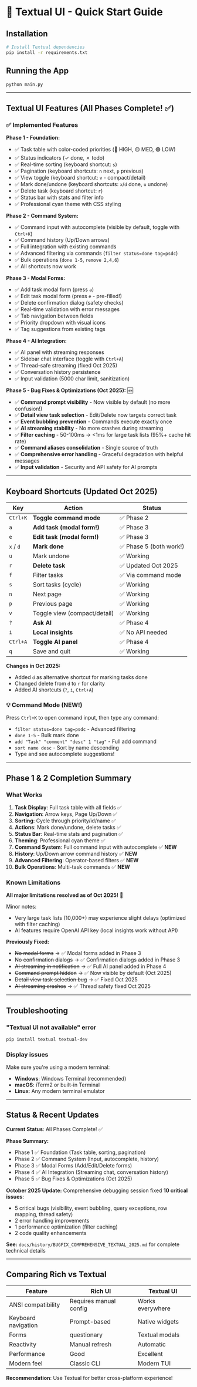 # 🚀 Textual UI - Quick Start Guide

## Installation

```bash
# Install Textual dependencies
pip install -r requirements.txt
```

## Running the App

```bash
python main.py
```

---

## Textual UI Features (All Phases Complete! ✅)

### ✅ Implemented Features

**Phase 1 - Foundation:**
- ✅ Task table with color-coded priorities (🔴 HIGH, 🟡 MED, 🟢 LOW)
- ✅ Status indicators (✓ done, ✗ todo)
- ✅ Real-time sorting (keyboard shortcut: `s`)
- ✅ Pagination (keyboard shortcuts: `n` next, `p` previous)
- ✅ View toggle (keyboard shortcut: `v` - compact/detail)
- ✅ Mark done/undone (keyboard shortcuts: `x`/`d` done, `u` undone)
- ✅ Delete task (keyboard shortcut: `r`)
- ✅ Status bar with stats and filter info
- ✅ Professional cyan theme with CSS styling

**Phase 2 - Command System:**
- ✅ Command input with autocomplete (visible by default, toggle with `Ctrl+K`)
- ✅ Command history (Up/Down arrows)
- ✅ Full integration with existing commands
- ✅ Advanced filtering via commands (`filter status=done tag=psdc`)
- ✅ Bulk operations (`done 1-5`, `remove 2,4,6`)
- ✅ All shortcuts now work

**Phase 3 - Modal Forms:**
- ✅ Add task modal form (press `a`)
- ✅ Edit task modal form (press `e` - pre-filled!)
- ✅ Delete confirmation dialog (safety checks)
- ✅ Real-time validation with error messages
- ✅ Tab navigation between fields
- ✅ Priority dropdown with visual icons
- ✅ Tag suggestions from existing tags

**Phase 4 - AI Integration:**
- ✅ AI panel with streaming responses
- ✅ Sidebar chat interface (toggle with `Ctrl+A`)
- ✅ Thread-safe streaming (fixed Oct 2025)
- ✅ Conversation history persistence
- ✅ Input validation (5000 char limit, sanitization)

**Phase 5 - Bug Fixes & Optimizations (Oct 2025):** 🆕
- ✅ **Command prompt visibility** - Now visible by default (no more confusion!)
- ✅ **Detail view task selection** - Edit/Delete now targets correct task
- ✅ **Event bubbling prevention** - Commands execute exactly once
- ✅ **AI streaming stability** - No more crashes during streaming
- ✅ **Filter caching** - 50-100ms → <1ms for large task lists (95%+ cache hit rate)
- ✅ **Command aliases consolidation** - Single source of truth
- ✅ **Comprehensive error handling** - Graceful degradation with helpful messages
- ✅ **Input validation** - Security and API safety for AI prompts

---

## Keyboard Shortcuts (Updated Oct 2025)

| Key | Action | Status |
|-----|--------|--------|
| `Ctrl+K` | **Toggle command mode** | ✅ Phase 2 |
| `a` | **Add task (modal form!)** | ✅ Phase 3 |
| `e` | **Edit task (modal form!)** | ✅ Phase 3 |
| `x` / `d` | **Mark done** | ✅ Phase 5 (both work!) |
| `u` | Mark undone | ✅ Working |
| `r` | **Delete task** | ✅ Updated Oct 2025 |
| `f` | Filter tasks | ✅ Via command mode |
| `s` | Sort tasks (cycle) | ✅ Working |
| `n` | Next page | ✅ Working |
| `p` | Previous page | ✅ Working |
| `v` | Toggle view (compact/detail) | ✅ Working |
| `?` | **Ask AI** | ✅ Phase 4 |
| `i` | **Local insights** | ✅ No API needed |
| `Ctrl+A` | **Toggle AI panel** | ✅ Phase 4 |
| `q` | Save and quit | ✅ Working |

**Changes in Oct 2025:**
- Added `d` as alternative shortcut for marking tasks done
- Changed delete from `d` to `r` for clarity
- Added AI shortcuts (`?`, `i`, `Ctrl+A`)

### 💡 Command Mode (NEW!)
Press `Ctrl+K` to open command input, then type any command:
- `filter status=done tag=psdc` - Advanced filtering
- `done 1-5` - Bulk mark done
- `add "Task" "comment" "desc" 1 "tag"` - Full add command
- `sort name desc` - Sort by name descending
- Type and see autocomplete suggestions!

---

## Phase 1 & 2 Completion Summary

### What Works
1. **Task Display**: Full task table with all fields ✅
2. **Navigation**: Arrow keys, Page Up/Down ✅
3. **Sorting**: Cycle through priority/id/name ✅
4. **Actions**: Mark done/undone, delete tasks ✅
5. **Status Bar**: Real-time stats and pagination ✅
6. **Theming**: Professional cyan theme ✅
7. **Command System**: Full command input with autocomplete ✅ **NEW**
8. **History**: Up/Down arrow command history ✅ **NEW**
9. **Advanced Filtering**: Operator-based filters ✅ **NEW**
10. **Bulk Operations**: Multi-task commands ✅ **NEW**

### Known Limitations

**All major limitations resolved as of Oct 2025!** 🎉

Minor notes:
- Very large task lists (10,000+) may experience slight delays (optimized with filter caching)
- AI features require OpenAI API key (local insights work without API)

**Previously Fixed:**
- ~~No modal forms~~ → ✅ Modal forms added in Phase 3
- ~~No confirmation dialogs~~ → ✅ Confirmation dialogs added in Phase 3
- ~~AI streaming in notification~~ → ✅ Full AI panel added in Phase 4
- ~~Command prompt hidden~~ → ✅ Now visible by default (Oct 2025)
- ~~Detail view task selection bug~~ → ✅ Fixed Oct 2025
- ~~AI streaming crashes~~ → ✅ Thread safety fixed Oct 2025

---

## Troubleshooting

### "Textual UI not available" error
```bash
pip install textual textual-dev
```

### Display issues
Make sure you're using a modern terminal:
- **Windows**: Windows Terminal (recommended)
- **macOS**: iTerm2 or built-in Terminal
- **Linux**: Any modern terminal emulator

---

## Status & Recent Updates

**Current Status**: All Phases Complete! ✅

**Phase Summary:**
- Phase 1 ✅ Foundation (Task table, sorting, pagination)
- Phase 2 ✅ Command System (Input, autocomplete, history)
- Phase 3 ✅ Modal Forms (Add/Edit/Delete forms)
- Phase 4 ✅ AI Integration (Streaming chat, conversation history)
- Phase 5 ✅ Bug Fixes & Optimizations (Oct 2025)

**October 2025 Update:**
Comprehensive debugging session fixed **10 critical issues**:
- 5 critical bugs (visibility, event bubbling, query exceptions, row mapping, thread safety)
- 2 error handling improvements
- 1 performance optimization (filter caching)
- 2 code quality enhancements

**See:** `docs/history/BUGFIX_COMPREHENSIVE_TEXTUAL_2025.md` for complete technical details

---

## Comparing Rich vs Textual

| Feature | Rich UI | Textual UI |
|---------|---------|------------|
| ANSI compatibility | Requires manual config | Works everywhere |
| Keyboard navigation | Prompt-based | Native widgets |
| Forms | questionary | Textual modals |
| Reactivity | Manual refresh | Automatic |
| Performance | Good | Excellent |
| Modern feel | Classic CLI | Modern TUI |

**Recommendation**: Use Textual for better cross-platform experience!
